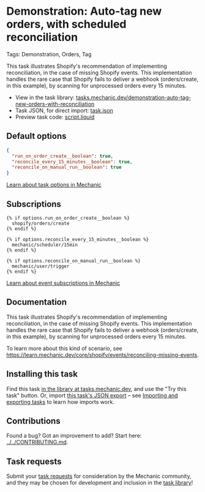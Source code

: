 # Demonstration: Auto-tag new orders, with scheduled reconciliation

Tags: Demonstration, Orders, Tag

This task illustrates Shopify's recommendation of implementing reconciliation, in the case of missing Shopify events. This implementation handles the rare case that Shopify fails to deliver a webhook (orders/create, in this example), by scanning for unprocessed orders every 15 minutes.

* View in the task library: [tasks.mechanic.dev/demonstration-auto-tag-new-orders-with-reconciliation](https://tasks.mechanic.dev/demonstration-auto-tag-new-orders-with-reconciliation)
* Task JSON, for direct import: [task.json](../../tasks/demonstration-auto-tag-new-orders-with-reconciliation.json)
* Preview task code: [script.liquid](./script.liquid)

## Default options

```json
{
  "run_on_order_create__boolean": true,
  "reconcile_every_15_minutes__boolean": true,
  "reconcile_on_manual_run__boolean": true
}
```

[Learn about task options in Mechanic](https://learn.mechanic.dev/core/tasks/options)

## Subscriptions

```liquid
{% if options.run_on_order_create__boolean %}
  shopify/orders/create
{% endif %}

{% if options.reconcile_every_15_minutes__boolean %}
  mechanic/scheduler/15min
{% endif %}

{% if options.reconcile_on_manual_run__boolean %}
  mechanic/user/trigger
{% endif %}
```

[Learn about event subscriptions in Mechanic](https://learn.mechanic.dev/core/tasks/subscriptions)

## Documentation

This task illustrates Shopify's recommendation of implementing reconciliation, in the case of missing Shopify events. This implementation handles the rare case that Shopify fails to deliver a webhook (orders/create, in this example), by scanning for unprocessed orders every 15 minutes.

To learn more about this kind of scenario, see https://learn.mechanic.dev/core/shopify/events/reconciling-missing-events.

## Installing this task

Find this task [in the library at tasks.mechanic.dev](https://tasks.mechanic.dev/demonstration-auto-tag-new-orders-with-reconciliation), and use the "Try this task" button. Or, import [this task's JSON export](../../tasks/demonstration-auto-tag-new-orders-with-reconciliation.json) – see [Importing and exporting tasks](https://learn.mechanic.dev/core/tasks/import-and-export) to learn how imports work.

## Contributions

Found a bug? Got an improvement to add? Start here: [../../CONTRIBUTING.md](../../CONTRIBUTING.md).

## Task requests

Submit your [task requests](https://mechanic.canny.io/task-requests) for consideration by the Mechanic community, and they may be chosen for development and inclusion in the [task library](https://tasks.mechanic.dev/)!
